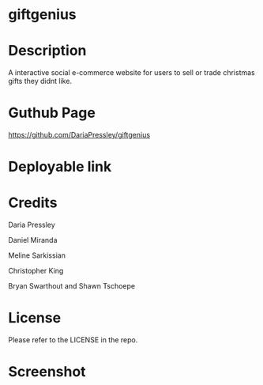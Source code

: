 # giftgenius

# Description

A interactive social e-commerce website for users to sell or trade christmas gifts they didnt like.

# Guthub Page

https://github.com/DariaPressley/giftgenius

# Deployable link

# Credits

Daria Pressley

Daniel Miranda

Meline Sarkissian

Christopher King

Bryan Swarthout and Shawn Tschoepe

# License

Please refer to the LICENSE in the repo.

# Screenshot
